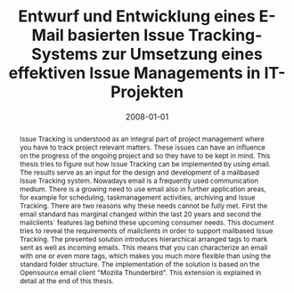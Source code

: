 ---
abstract: Issue Tracking is understood as an integral part of project management where
  you have to track project relevant matters. These issues can have an influence on
  the progress of the ongoing project and so they have to be kept in mind. This thesis
  tries to figure out how Issue Tracking can be implemented by using email. The results
  serve as an input for the design and development of a mailbased Issue Tracking system.
  Nowadays email is a frequently used communication medium. There is a growing need
  to use email also in further application areas, for example for scheduling, taskmanagement
  activities, archiving and Issue Tracking. There are two reasons why these needs
  cannot be fully met. First the email standard has marginal changed within the last
  20 years and second the mailclients´ features lag behind these upcoming consumer
  needs. This document tries to reveal the requirements of mailclients in order to
  support mailbased Issue Tracking. The presented solution introduces hierarchical
  arranged tags to mark sent as well as incoming emails. This means that you can characterize
  an email with one or even more tags, which makes you much more flexible than using
  the standard folder structure. The implementation of the solution is based on the
  Opensource email client "Mozilla Thunderbird". This extension is explained in detail
  at the end of this thesis.
authors:
- Jürgen Moser
date: '2008-01-01'
featured: false
publication_types:
- '7'
publishDate: '2008-01-01'
title: Entwurf und Entwicklung eines E-Mail basierten Issue Tracking- Systems zur
  Umsetzung eines effektiven Issue Managements in IT-Projekten
url_pdf: ''
---